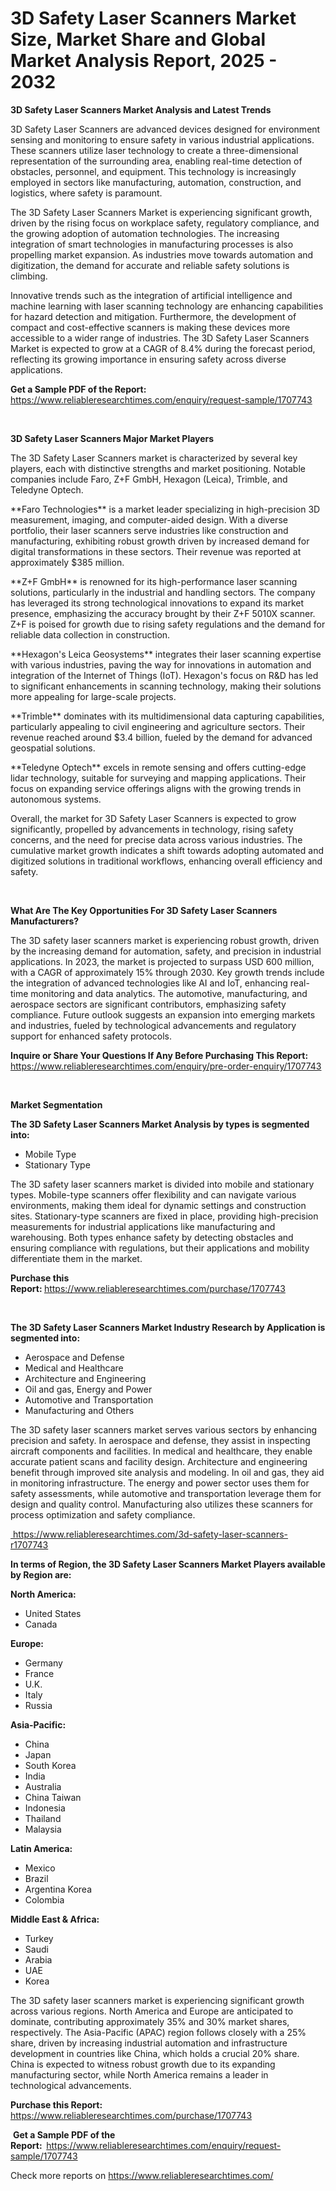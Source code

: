 <p><h1>3D Safety Laser Scanners Market Size, Market Share and Global Market Analysis Report, 2025 - 2032</h1></p><p><strong>3D Safety Laser Scanners Market Analysis and Latest Trends</strong></p>
<p><p>3D Safety Laser Scanners are advanced devices designed for environment sensing and monitoring to ensure safety in various industrial applications. These scanners utilize laser technology to create a three-dimensional representation of the surrounding area, enabling real-time detection of obstacles, personnel, and equipment. This technology is increasingly employed in sectors like manufacturing, automation, construction, and logistics, where safety is paramount.</p><p>The 3D Safety Laser Scanners Market is experiencing significant growth, driven by the rising focus on workplace safety, regulatory compliance, and the growing adoption of automation technologies. The increasing integration of smart technologies in manufacturing processes is also propelling market expansion. As industries move towards automation and digitization, the demand for accurate and reliable safety solutions is climbing.</p><p>Innovative trends such as the integration of artificial intelligence and machine learning with laser scanning technology are enhancing capabilities for hazard detection and mitigation. Furthermore, the development of compact and cost-effective scanners is making these devices more accessible to a wider range of industries. The 3D Safety Laser Scanners Market is expected to grow at a CAGR of 8.4% during the forecast period, reflecting its growing importance in ensuring safety across diverse applications.</p></p>
<p><strong>Get a Sample PDF of the Report:&nbsp;</strong> <a href="https://www.reliableresearchtimes.com/enquiry/request-sample/1707743?utm_campaign=2186&utm_medium=2&utm_source=Github&utm_content=ia&utm_term=25032025&utm_id=3d-safety-laser-scanners">https://www.reliableresearchtimes.com/enquiry/request-sample/1707743</a></p>
<p>&nbsp;</p>
<p><strong>3D Safety Laser Scanners Major Market Players</strong></p>
<p><p>The 3D Safety Laser Scanners market is characterized by several key players, each with distinctive strengths and market positioning. Notable companies include Faro, Z+F GmbH, Hexagon (Leica), Trimble, and Teledyne Optech.</p><p>**Faro Technologies** is a market leader specializing in high-precision 3D measurement, imaging, and computer-aided design. With a diverse portfolio, their laser scanners serve industries like construction and manufacturing, exhibiting robust growth driven by increased demand for digital transformations in these sectors. Their revenue was reported at approximately $385 million.</p><p>**Z+F GmbH** is renowned for its high-performance laser scanning solutions, particularly in the industrial and handling sectors. The company has leveraged its strong technological innovations to expand its market presence, emphasizing the accuracy brought by their Z+F 5010X scanner. Z+F is poised for growth due to rising safety regulations and the demand for reliable data collection in construction.</p><p>**Hexagon's Leica Geosystems** integrates their laser scanning expertise with various industries, paving the way for innovations in automation and integration of the Internet of Things (IoT). Hexagon's focus on R&D has led to significant enhancements in scanning technology, making their solutions more appealing for large-scale projects.</p><p>**Trimble** dominates with its multidimensional data capturing capabilities, particularly appealing to civil engineering and agriculture sectors. Their revenue reached around $3.4 billion, fueled by the demand for advanced geospatial solutions.</p><p>**Teledyne Optech** excels in remote sensing and offers cutting-edge lidar technology, suitable for surveying and mapping applications. Their focus on expanding service offerings aligns with the growing trends in autonomous systems.</p><p>Overall, the market for 3D Safety Laser Scanners is expected to grow significantly, propelled by advancements in technology, rising safety concerns, and the need for precise data across various industries. The cumulative market growth indicates a shift towards adopting automated and digitized solutions in traditional workflows, enhancing overall efficiency and safety.</p></p>
<p>&nbsp;</p>
<p><strong>What Are The Key Opportunities For 3D Safety Laser Scanners Manufacturers?</strong></p>
<p><p>The 3D safety laser scanners market is experiencing robust growth, driven by the increasing demand for automation, safety, and precision in industrial applications. In 2023, the market is projected to surpass USD 600 million, with a CAGR of approximately 15% through 2030. Key growth trends include the integration of advanced technologies like AI and IoT, enhancing real-time monitoring and data analytics. The automotive, manufacturing, and aerospace sectors are significant contributors, emphasizing safety compliance. Future outlook suggests an expansion into emerging markets and industries, fueled by technological advancements and regulatory support for enhanced safety protocols.</p></p>
<p><strong>Inquire or Share Your Questions If Any Before Purchasing This Report:</strong> <a href="https://www.reliableresearchtimes.com/enquiry/pre-order-enquiry/1707743?utm_campaign=2186&utm_medium=2&utm_source=Github&utm_content=ia&utm_term=25032025&utm_id=3d-safety-laser-scanners">https://www.reliableresearchtimes.com/enquiry/pre-order-enquiry/1707743</a></p>
<p>&nbsp;</p>
<p><strong>Market Segmentation</strong></p>
<p><strong>The 3D Safety Laser Scanners Market Analysis by types is segmented into:</strong></p>
<p><ul><li>Mobile Type</li><li>Stationary Type</li></ul></p>
<p><p>The 3D safety laser scanners market is divided into mobile and stationary types. Mobile-type scanners offer flexibility and can navigate various environments, making them ideal for dynamic settings and construction sites. Stationary-type scanners are fixed in place, providing high-precision measurements for industrial applications like manufacturing and warehousing. Both types enhance safety by detecting obstacles and ensuring compliance with regulations, but their applications and mobility differentiate them in the market.</p></p>
<p><strong>Purchase this Report:&nbsp;</strong><a href="https://www.reliableresearchtimes.com/purchase/1707743?utm_campaign=2186&utm_medium=2&utm_source=Github&utm_content=ia&utm_term=25032025&utm_id=3d-safety-laser-scanners">https://www.reliableresearchtimes.com/purchase/1707743</a></p>
<p>&nbsp;</p>
<p><strong>The 3D Safety Laser Scanners Market Industry Research by Application is segmented into:</strong></p>
<p><ul><li>Aerospace and Defense</li><li>Medical and Healthcare</li><li>Architecture and Engineering</li><li>Oil and gas, Energy and Power</li><li>Automotive and Transportation</li><li>Manufacturing and Others</li></ul></p>
<p><p>The 3D safety laser scanners market serves various sectors by enhancing precision and safety. In aerospace and defense, they assist in inspecting aircraft components and facilities. In medical and healthcare, they enable accurate patient scans and facility design. Architecture and engineering benefit through improved site analysis and modeling. In oil and gas, they aid in monitoring infrastructure. The energy and power sector uses them for safety assessments, while automotive and transportation leverage them for design and quality control. Manufacturing also utilizes these scanners for process optimization and safety compliance.</p></p>
<p><a href="https://www.reliableresearchtimes.com/3d-safety-laser-scanners-r1707743?utm_campaign=2186&utm_medium=2&utm_source=Github&utm_content=ia&utm_term=25032025&utm_id=3d-safety-laser-scanners">&nbsp;https://www.reliableresearchtimes.com/3d-safety-laser-scanners-r1707743</a></p>
<p><strong>In terms of Region, the 3D Safety Laser Scanners Market Players available by Region are:</strong></p>
<p>
    <p> <strong> North America: </strong>
        <ul>
            <li>United States</li>
            <li>Canada</li>
        </ul>
        </p> 
    <p> <strong> Europe: </strong>
        <ul>
            <li>Germany</li>
            <li>France</li>
            <li>U.K.</li>
            <li>Italy</li>
            <li>Russia</li>
        </ul>
        </p> 
    <p> <strong> Asia-Pacific: </strong>
        <ul>
            <li>China</li>
            <li>Japan</li>
            <li>South Korea</li>
            <li>India</li>
            <li>Australia</li>
            <li>China Taiwan</li>
            <li>Indonesia</li>
            <li>Thailand</li>
            <li>Malaysia</li>
        </ul>
        </p> 
    <p> <strong> Latin America: </strong>
        <ul>
            <li>Mexico</li>
            <li>Brazil</li>
            <li>Argentina Korea</li>
            <li>Colombia</li>
        </ul>
        </p> 
    <p> <strong> Middle East & Africa: </strong>
        <ul>
            <li>Turkey</li>
            <li>Saudi</li>
            <li>Arabia</li>
            <li>UAE</li>
            <li>Korea</li>
        </ul>
    </p>
    </p>
<p><p>The 3D safety laser scanners market is experiencing significant growth across various regions. North America and Europe are anticipated to dominate, contributing approximately 35% and 30% market shares, respectively. The Asia-Pacific (APAC) region follows closely with a 25% share, driven by increasing industrial automation and infrastructure development in countries like China, which holds a crucial 20% share. China is expected to witness robust growth due to its expanding manufacturing sector, while North America remains a leader in technological advancements.</p></p>
<p><strong>Purchase this Report: </strong><a href="https://www.reliableresearchtimes.com/purchase/1707743?utm_campaign=2186&utm_medium=2&utm_source=Github&utm_content=ia&utm_term=25032025&utm_id=3d-safety-laser-scanners">https://www.reliableresearchtimes.com/purchase/1707743</a></p>
<p>&nbsp;<strong>Get a Sample PDF of the Report:&nbsp;&nbsp;</strong><a href="https://www.reliableresearchtimes.com/enquiry/request-sample/1707743?utm_campaign=2186&utm_medium=2&utm_source=Github&utm_content=ia&utm_term=25032025&utm_id=3d-safety-laser-scanners">https://www.reliableresearchtimes.com/enquiry/request-sample/1707743</a></p>
<p><strong></strong></p>
<p>Check more reports on <a href="https://www.reliableresearchtimes.com/?utm_campaign=2186&utm_medium=2&utm_source=Github&utm_content=ia&utm_term=25032025&utm_id=3d-safety-laser-scanners">https://www.reliableresearchtimes.com/</a></p>
